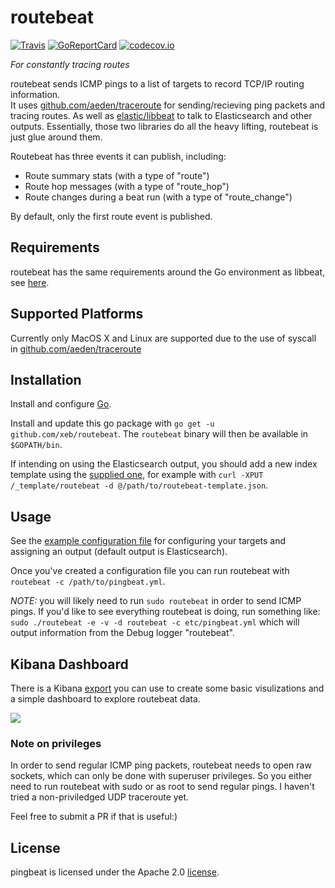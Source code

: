 routebeat
========

[![Travis](https://travis-ci.org/xeb/routebeat.svg?branch=master)](https://travis-ci.org/xeb/routebeat)
[![GoReportCard](http://goreportcard.com/badge/xeb/routebeat)](http://goreportcard.com/report/xeb/routebeat)
[![codecov.io](https://codecov.io/github/xeb/routebeat/coverage.svg?branch=master)](https://codecov.io/github/xeb/routebeat?branch=master)


*For constantly tracing routes*

routebeat sends ICMP pings to a list of targets to record TCP/IP routing information.  
It uses [github.com/aeden/traceroute](https://github.com/aeden/traceroute) for
sending/recieving ping packets and tracing routes.  As well as
[elastic/libbeat](https://github.com/elastic/libbeat) to talk to
Elasticsearch and other outputs.  Essentially, those two libraries do
all the heavy lifting, routebeat is just glue around them.

Routebeat has three events it can publish, including:
- Route summary stats (with a type of "route")
- Route hop messages (with a type of "route_hop")
- Route changes during a beat run (with a type of "route_change")

By default, only the first route event is published.

## Requirements

routebeat has the same requirements around the Go environment as
libbeat, see
[here](https://github.com/elastic/beats/blob/master/CONTRIBUTING.md#dependencies).

## Supported Platforms

Currently only MacOS X and Linux are supported due to the use of syscall in [github.com/aeden/traceroute](https://github.com/aeden/traceroute)


## Installation

Install and configure [Go](https://golang.org/doc/install).

Install and update this go package with `go get -u
github.com/xeb/routebeat`.  The `routebeat` binary will then be
available in `$GOPATH/bin`.

If intending on using the Elasticsearch output, you should add a
new index template using the
[supplied one](etc/routebeat-template.json), for example with `curl
-XPUT  /_template/routebeat -d @/path/to/routebeat-template.json`.

## Usage

See the [example configuration file](etc/routebeat-example.yml) for configuring
your targets and assigning an output (default output is
Elasticsearch).

Once you've created a configuration file you can run
routebeat with `routebeat -c /path/to/pingbeat.yml`.

*NOTE:* you will likely need to run `sudo routebeat` in order to send ICMP pings.
If you'd like to see everything routebeat is doing, run something like:
`sudo ./routebeat -e -v -d routebeat -c etc/pingbeat.yml` which will output information
from the Debug logger "routebeat".

## Kibana Dashboard

There is a Kibana [export](etc/routebeat-dashboard.json) you can use to
create some basic visulizations and a simple dashboard to explore
routebeat data.

<img src="http://epicapp.com/routebeat-dashboard.png" />

### Note on privileges

In order to send regular ICMP ping packets, routebeat needs to open raw
sockets, which can only be done with superuser privileges.  So you
either need to run routebeat with sudo or as root to send regular
pings.  I haven't tried a non-priviledged UDP traceroute yet.  

Feel free to submit a PR if that is useful:)

## License

pingbeat is licensed under the Apache 2.0 [license](LICENSE).
